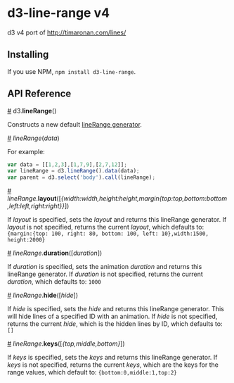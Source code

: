 # d3-line-range v4

d3 v4 port of http://timaronan.com/lines/

## Installing

If you use NPM, `npm install d3-line-range`.

## API Reference

<a name="lineRange" href="#lineRange">#</a> d3.<b>lineRange</b>()

Constructs a new default [lineRange generator](#_lineRange).

<a name="_lineRange" href="#_lineRange">#</a> <i>lineRange</i>(<i>data</i>)

For example:

```js
var data = [[1,2,3],[1,7,9],[2,7,12]]; 
var lineRange = d3.lineRange().data(data);
var parent = d3.select('body').call(lineRange);
```

<a name="lineRange_layout" href="#lineRange_layout">#</a> <i>lineRange</i>.<b>layout</b>([<i>{width:width,height:height,margin{top:top,bottom:bottom,left:left,right:right}}</i>])

If *layout* is specified, sets the *layout* and returns this lineRange generator. If *layout* is not specified, returns the current *layout*, which defaults to:  ```{margin:{top: 100, right: 80, bottom: 100, left: 10},width:1500, height:2000}```

<a name="lineRange_duration" href="#lineRange_duration">#</a> <i>lineRange</i>.<b>duration</b>([<i>duration</i>])

If *duration* is specified, sets the animation *duration* and returns this lineRange generator. If *duration* is not specified, returns the current *duration*, which defaults to:  ```1000```

<a name="lineRange_hide" href="#lineRange_hide">#</a> <i>lineRange</i>.<b>hide</b>([<i>hide</i>])

If *hide* is specified, sets the *hide* and returns this lineRange generator. This will hide lines of a specified ID with an animation. If *hide* is not specified, returns the current *hide*, which is the hidden lines by ID, which defaults to:  ```[]```

<a name="lineRange_keys" href="#lineRange_keys">#</a> <i>lineRange</i>.<b>keys</b>([<i>{top,middle,bottom}</i>])

If *keys* is specified, sets the *keys* and returns this lineRange generator. If *keys* is not specified, returns the current *keys*, which are the keys for the range values, which default to:  ```{bottom:0,middle:1,top:2}```

